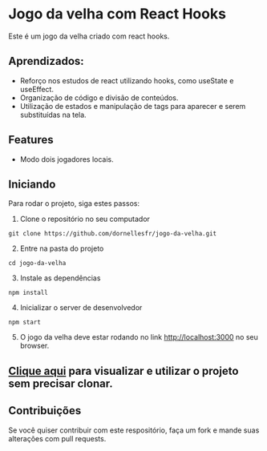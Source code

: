 # Jogo da velha com React Hooks

Este é um jogo da velha criado com react hooks.

## Aprendizados:
- Reforço nos estudos de react utilizando hooks, como useState e useEffect.
- Organização de código e divisão de conteúdos.
- Utilização de estados e manipulação de tags para aparecer e serem substituídas na tela.

## Features
- Modo dois jogadores locais.

## Iniciando

Para rodar o projeto, siga estes passos:

1. Clone o repositório no seu computador

```
git clone https://github.com/dornellesfr/jogo-da-velha.git
```

2. Entre na pasta do projeto

```
cd jogo-da-velha
```

3. Instale as dependências

```
npm install
```

4. Inicializar o server de desenvolvedor

```
npm start
```


5. O jogo da velha deve estar rodando no link [http://localhost:3000](http://localhost:3000) no seu browser.


## [Clique aqui](https://jogo-da-velha-inky.vercel.app/) para visualizar e utilizar o projeto sem precisar clonar.


## Contribuições

Se você quiser contribuir com este respositório, faça um fork e mande suas alterações com pull requests.
